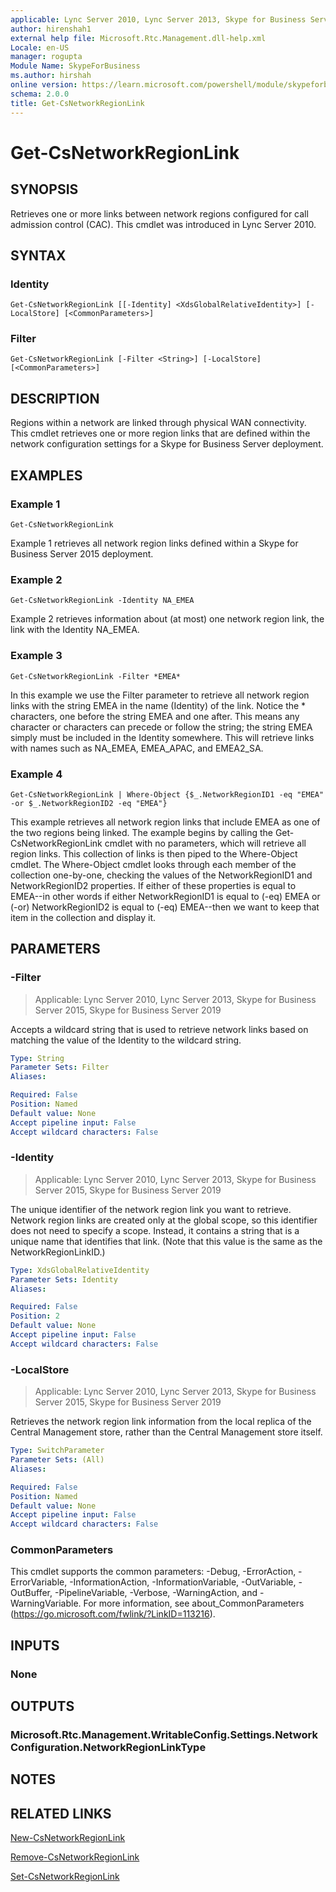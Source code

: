 ```yaml
---
applicable: Lync Server 2010, Lync Server 2013, Skype for Business Server 2015, Skype for Business Server 2019
author: hirenshah1
external help file: Microsoft.Rtc.Management.dll-help.xml
Locale: en-US
manager: rogupta
Module Name: SkypeForBusiness
ms.author: hirshah
online version: https://learn.microsoft.com/powershell/module/skypeforbusiness/get-csnetworkregionlink
schema: 2.0.0
title: Get-CsNetworkRegionLink
---
```


# Get-CsNetworkRegionLink

## SYNOPSIS
Retrieves one or more links between network regions configured for call admission control (CAC).
This cmdlet was introduced in Lync Server 2010.


## SYNTAX

### Identity
```
Get-CsNetworkRegionLink [[-Identity] <XdsGlobalRelativeIdentity>] [-LocalStore] [<CommonParameters>]
```

### Filter
```
Get-CsNetworkRegionLink [-Filter <String>] [-LocalStore] [<CommonParameters>]
```

## DESCRIPTION
Regions within a network are linked through physical WAN connectivity.
This cmdlet retrieves one or more region links that are defined within the network configuration settings for a Skype for Business Server deployment.


## EXAMPLES

### Example 1
```
Get-CsNetworkRegionLink
```

Example 1 retrieves all network region links defined within a Skype for Business Server 2015 deployment.

### Example 2
```
Get-CsNetworkRegionLink -Identity NA_EMEA
```

Example 2 retrieves information about (at most) one network region link, the link with the Identity NA_EMEA.

### Example 3
```
Get-CsNetworkRegionLink -Filter *EMEA*
```

In this example we use the Filter parameter to retrieve all network region links with the string EMEA in the name (Identity) of the link.
Notice the * characters, one before the string EMEA and one after.
This means any character or characters can precede or follow the string; the string EMEA simply must be included in the Identity somewhere.
This will retrieve links with names such as NA_EMEA, EMEA_APAC, and EMEA2_SA.

### Example 4
```
Get-CsNetworkRegionLink | Where-Object {$_.NetworkRegionID1 -eq "EMEA" -or $_.NetworkRegionID2 -eq "EMEA"}
```

This example retrieves all network region links that include EMEA as one of the two regions being linked.
The example begins by calling the Get-CsNetworkRegionLink cmdlet with no parameters, which will retrieve all region links.
This collection of links is then piped to the Where-Object cmdlet.
The Where-Object cmdlet looks through each member of the collection one-by-one, checking the values of the NetworkRegionID1 and NetworkRegionID2 properties.
If either of these properties is equal to EMEA--in other words if either NetworkRegionID1 is equal to (-eq) EMEA or (-or) NetworkRegionID2 is equal to (-eq) EMEA--then we want to keep that item in the collection and display it.


## PARAMETERS

### -Filter

> Applicable: Lync Server 2010, Lync Server 2013, Skype for Business Server 2015, Skype for Business Server 2019

Accepts a wildcard string that is used to retrieve network links based on matching the value of the Identity to the wildcard string.

```yaml
Type: String
Parameter Sets: Filter
Aliases:

Required: False
Position: Named
Default value: None
Accept pipeline input: False
Accept wildcard characters: False
```

### -Identity

> Applicable: Lync Server 2010, Lync Server 2013, Skype for Business Server 2015, Skype for Business Server 2019

The unique identifier of the network region link you want to retrieve.
Network region links are created only at the global scope, so this identifier does not need to specify a scope.
Instead, it contains a string that is a unique name that identifies that link.
(Note that this value is the same as the NetworkRegionLinkID.)

```yaml
Type: XdsGlobalRelativeIdentity
Parameter Sets: Identity
Aliases:

Required: False
Position: 2
Default value: None
Accept pipeline input: False
Accept wildcard characters: False
```

### -LocalStore

> Applicable: Lync Server 2010, Lync Server 2013, Skype for Business Server 2015, Skype for Business Server 2019

Retrieves the network region link information from the local replica of the Central Management store, rather than the Central Management store itself.

```yaml
Type: SwitchParameter
Parameter Sets: (All)
Aliases:

Required: False
Position: Named
Default value: None
Accept pipeline input: False
Accept wildcard characters: False
```

### CommonParameters
This cmdlet supports the common parameters: -Debug, -ErrorAction, -ErrorVariable, -InformationAction, -InformationVariable, -OutVariable, -OutBuffer, -PipelineVariable, -Verbose, -WarningAction, and -WarningVariable. For more information, see about_CommonParameters (https://go.microsoft.com/fwlink/?LinkID=113216).


## INPUTS

### None


## OUTPUTS

### Microsoft.Rtc.Management.WritableConfig.Settings.NetworkConfiguration.NetworkRegionLinkType


## NOTES


## RELATED LINKS

[New-CsNetworkRegionLink](New-CsNetworkRegionLink.md)

[Remove-CsNetworkRegionLink](Remove-CsNetworkRegionLink.md)

[Set-CsNetworkRegionLink](Set-CsNetworkRegionLink.md)
